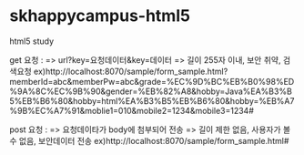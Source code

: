 # skhappycampus-html5
html5 study

get 요청 : 
  => url?key=요청데이터&key=데이터 
  => 길이 255자 이내, 보안 취약, 검색요청
  ex)http://localhost:8070/sample/form_sample.html?memberId=abc&memberPw=abc&grade=%EC%9D%BC%EB%B0%98%ED%9A%8C%EC%9B%90&gender=%EB%82%A8&hobby=Java%EA%B3%B5%EB%B6%80&hobby=html%EA%B3%B5%EB%B6%80&hobby=%EB%A7%9B%EC%A7%91&moblie1=010&mobile2=1234&mobile3=1234#

post 요청 : 
	=> 요청데이타가 body에 첨부되어 전송
	=> 길이 제한 없음, 사용자가 볼 수 없음, 보안데이터 전송
	ex)http://localhost:8070/sample/form_sample.html#
